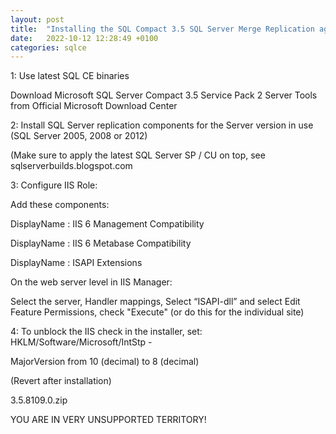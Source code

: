 ```yaml
---
layout: post
title:  "Installing the SQL Compact 3.5 SQL Server Merge Replication agent on Windows 2019"
date:   2022-10-12 12:28:49 +0100
categories: sqlce
---
```


1: Use latest SQL CE binaries 

Download Microsoft SQL Server Compact 3.5 Service Pack 2 Server Tools from Official Microsoft Download Center

2: Install SQL Server replication components for the Server version in use (SQL Server 2005, 2008 or 2012)

(Make sure to apply the latest SQL Server SP / CU on top, see sqlserverbuilds.blogspot.com 

3: Configure IIS Role:

Add these components:

DisplayName : IIS 6 Management Compatibility

DisplayName : IIS 6 Metabase Compatibility

DisplayName : ISAPI Extensions


On the web server level in IIS Manager:

Select the server, Handler mappings, Select “ISAPI-dll” and select Edit Feature Permissions, check "Execute"
 (or do this for the individual site)

4: To unblock the IIS check in the installer, set: HKLM/Software/Microsoft/IntStp - 

MajorVersion from 10 (decimal) to 8 (decimal)

(Revert after installation)

3.5.8109.0.zip

YOU ARE IN VERY UNSUPPORTED TERRITORY!
